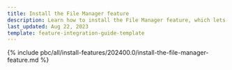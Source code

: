 ```yaml
---
title: Install the File Manager feature
description: Learn how to install the File Manager feature, which lets you upload and manage your assets effectively.
last_updated: Aug 22, 2023
template: feature-integration-guide-template
---
```


{% include pbc/all/install-features/202400.0/install-the-file-manager-feature.md %} <!-- To edit, see /_includes/pbc/all/install-features/202400.0/install-the-file-manager-feature.md -->
